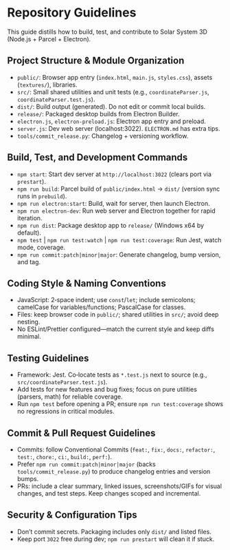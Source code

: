 # Repository Guidelines

This guide distills how to build, test, and contribute to Solar System 3D (Node.js + Parcel + Electron).

## Project Structure & Module Organization
- `public/`: Browser app entry (`index.html`, `main.js`, `styles.css`), assets (`textures/`), libraries.
- `src/`: Small shared utilities and unit tests (e.g., `coordinateParser.js`, `coordinateParser.test.js`).
- `dist/`: Build output (generated). Do not edit or commit local builds.
- `release/`: Packaged desktop builds from Electron Builder.
- `electron.js`, `electron-preload.js`: Electron app entry and preload.
- `server.js`: Dev web server (localhost:3022). `ELECTRON.md` has extra tips.
- `tools/commit_release.py`: Changelog + versioning workflow.

## Build, Test, and Development Commands
- `npm start`: Start dev server at `http://localhost:3022` (clears port via `prestart`).
- `npm run build`: Parcel build of `public/index.html` → `dist/` (version sync runs in `prebuild`).
- `npm run electron:start`: Build, wait for server, then launch Electron.
- `npm run electron-dev`: Run web server and Electron together for rapid iteration.
- `npm run dist`: Package desktop app to `release/` (Windows x64 by default).
- `npm test` | `npm run test:watch` | `npm run test:coverage`: Run Jest, watch mode, coverage.
- `npm run commit:patch|minor|major`: Generate changelog, bump version, and tag.

## Coding Style & Naming Conventions
- JavaScript: 2‑space indent; use `const`/`let`; include semicolons; camelCase for variables/functions; PascalCase for classes.
- Files: keep browser code in `public/`; shared utilities in `src/`; avoid deep nesting.
- No ESLint/Prettier configured—match the current style and keep diffs minimal.

## Testing Guidelines
- Framework: Jest. Co‑locate tests as `*.test.js` next to source (e.g., `src/coordinateParser.test.js`).
- Add tests for new features and bug fixes; focus on pure utilities (parsers, math) for reliable coverage.
- Run `npm test` before opening a PR; ensure `npm run test:coverage` shows no regressions in critical modules.

## Commit & Pull Request Guidelines
- Commits: follow Conventional Commits (`feat:`, `fix:`, `docs:`, `refactor:`, `test:`, `chore:`, `ci:`, `build:`, `perf:`).
- Prefer `npm run commit:patch|minor|major` (backs `tools/commit_release.py`) to produce changelog entries and version bumps.
- PRs: include a clear summary, linked issues, screenshots/GIFs for visual changes, and test steps. Keep changes scoped and incremental.

## Security & Configuration Tips
- Don’t commit secrets. Packaging includes only `dist/` and listed files.
- Keep port `3022` free during dev; `npm run prestart` will clean it if stuck.
